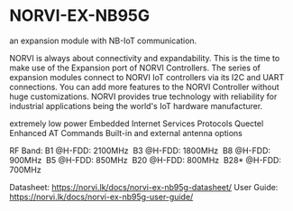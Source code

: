 # NORVI-EX-NB95G
an expansion module with NB-IoT communication.
 
NORVI is always about connectivity and expandability. This is the time to make use of the Expansion port of NORVI Controllers. 
The series of expansion modules connect to NORVI IoT controllers via its I2C and UART connections. 
You can add more features to the NORVI Controller without huge customizations. 
NORVI provides true technology with reliability for industrial applications being the world's IoT hardware manufacturer.

extremely low power
Embedded Internet Services Protocols
Quectel Enhanced AT Commands
Built-in and external antenna options

 RF Band: B1 @H-FDD: 2100MHz 
          B3 @H-FDD: 1800MHz 
          B8 @H-FDD: 900MHz 
          B5 @H-FDD: 850MHz 
          B20 @H-FDD: 800MHz 
          B28* @H-FDD: 700MHz 

Datasheet:   https://norvi.lk/docs/norvi-ex-nb95g-datasheet/
User Guide:  https://norvi.lk/docs/norvi-ex-nb95g-user-guide/
